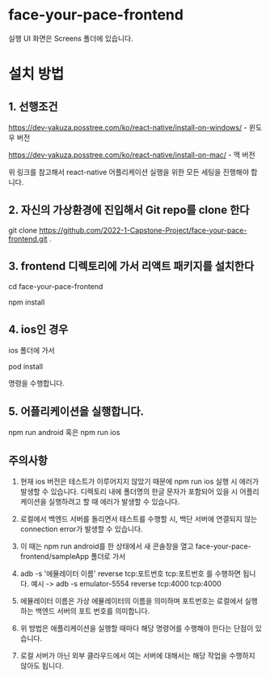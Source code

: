 # face-your-pace-frontend



실행 UI 화면은 Screens 폴더에 있습니다.


# 설치 방법

## 1. 선행조건

https://dev-yakuza.posstree.com/ko/react-native/install-on-windows/ - 윈도우 버전

https://dev-yakuza.posstree.com/ko/react-native/install-on-mac/ - 맥 버전


위 링크를 참고해서 react-native 어플리케이션 실행을 위한 모든 
세팅을 진행해야 합니다.

## 2. 자신의 가상환경에 진입해서 Git repo를 clone 한다

git clone https://github.com/2022-1-Capstone-Project/face-your-pace-frontend.git .

## 3. frontend 디렉토리에 가서 리액트 패키지를 설치한다

cd face-your-pace-frontend

npm install

## 4. ios인 경우

ios 폴더에 가서

pod install

명령을 수행합니다.

## 5. 어플리케이션을 실행합니다.

npm run android 혹은
npm run ios
## 주의사항
 1. 현재 ios 버전은 테스트가 이루어지지 않았기 때문에 npm run ios 실행 시 에러가 발생할 수 있습니다.
 디렉토리 내에 폴더명의 한글 문자가 포함되어 있을 시 어플리케이션을 실행하려고 할 때 에러가 발생할 수 있습니다.
 
 2. 로컬에서 백엔드 서버를 돌리면서 테스트를 수행할 시, 백단 서버에 연결되지 않는 connection error가 발생할 수 있습니다.
 
 3. 이 때는 npm run android를 한 상태에서 새 콘솔창을 열고 face-your-pace-frontend/sampleApp 폴더로 가서 
 
 4. adb -s '에뮬레이터 이름' reverse tcp:포트번호 tcp:포트번호 
 를 수행하면 됩니다. 예시 -> adb -s emulator-5554 reverse tcp:4000 tcp:4000
 
5.  에뮬레이터 이름은 가상 에뮬레이터의 이름을 의미하며 포트번호는 로컬에서 실행하는 백엔드 서버의 포트 번호를 의미합니다.
 6. 위 방법은 애플리케이션을 실행할 때마다 해당 명령어를 수행해야 한다는 단점이 있습니다.
 8. 로컬 서버가 아닌 외부 클라우드에서 여는 서버에 대해서는 해당 작업을 수행하지 않아도 됩니다.

 
  
